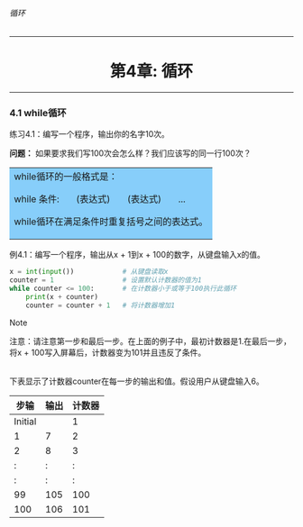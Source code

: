 ###### 循环
---

# <center>第4章: 循环</center>
---


### 4.1 while循环

练习4.1：编写一个程序，输出你的名字10次。

**问题：** 如果要求我们写100次会怎么样？我们应该写的同一行100次？

<table><tr><td bgcolor=#87CEFA>
while循环的一般格式是：

while 条件:
&nbsp;&nbsp;&nbsp;&nbsp;&nbsp;&nbsp;(表达式)
&nbsp;&nbsp;&nbsp;&nbsp;&nbsp;&nbsp;(表达式)
&nbsp;&nbsp;&nbsp;&nbsp;&nbsp;&nbsp;...

while循环在满足条件时重复括号之间的表达式。
</td></tr></table>


例4.1：编写一个程序，输出从x + 1到x + 100的数字，从键盘输入x的值。

```python
x = int(input())            # 从键盘读取x
counter = 1                 # 设置默认计数器的值为1
while counter <= 100:       # 在计数器小于或等于100执行此循环   
    print(x + counter)
    counter = counter + 1   # 将计数器增加1

```

> [!NOTE]
> 注意：请注意第一步和最后一步。在上面的例子中，最初计数器是1.在最后一步，将x + 100写入屏幕后，计数器变为101并且违反了条件。

<br>
下表显示了计数器counter在每一步的输出和值。假设用户从键盘输入6。

步输|输出|计数器
-|-|-
Initial||1
1|7|2
2|8|3
:|:|:
:|:|:
99|105|100
100|106|101


